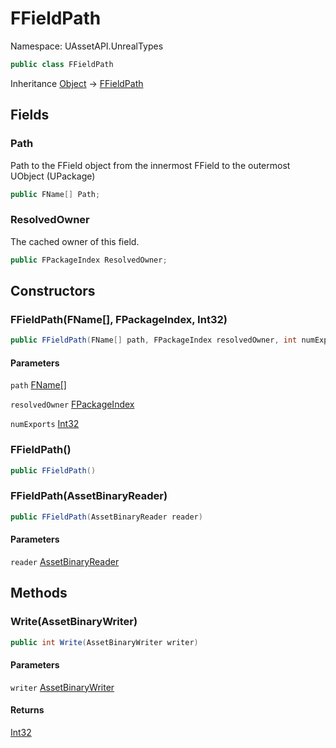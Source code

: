 # FFieldPath

Namespace: UAssetAPI.UnrealTypes

```csharp
public class FFieldPath
```

Inheritance [Object](https://docs.microsoft.com/en-us/dotnet/api/system.object) → [FFieldPath](./uassetapi.unrealtypes.ffieldpath.md)

## Fields

### **Path**

Path to the FField object from the innermost FField to the outermost UObject (UPackage)

```csharp
public FName[] Path;
```

### **ResolvedOwner**

The cached owner of this field.

```csharp
public FPackageIndex ResolvedOwner;
```

## Constructors

### **FFieldPath(FName[], FPackageIndex, Int32)**

```csharp
public FFieldPath(FName[] path, FPackageIndex resolvedOwner, int numExports)
```

#### Parameters

`path` [FName[]](./uassetapi.unrealtypes.fname.md)<br>

`resolvedOwner` [FPackageIndex](./uassetapi.unrealtypes.fpackageindex.md)<br>

`numExports` [Int32](https://docs.microsoft.com/en-us/dotnet/api/system.int32)<br>

### **FFieldPath()**

```csharp
public FFieldPath()
```

### **FFieldPath(AssetBinaryReader)**

```csharp
public FFieldPath(AssetBinaryReader reader)
```

#### Parameters

`reader` [AssetBinaryReader](./uassetapi.assetbinaryreader.md)<br>

## Methods

### **Write(AssetBinaryWriter)**

```csharp
public int Write(AssetBinaryWriter writer)
```

#### Parameters

`writer` [AssetBinaryWriter](./uassetapi.assetbinarywriter.md)<br>

#### Returns

[Int32](https://docs.microsoft.com/en-us/dotnet/api/system.int32)<br>
